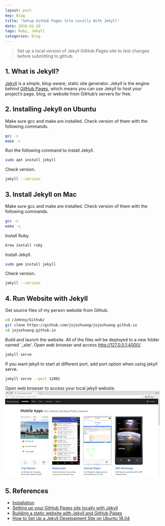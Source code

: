 ```yaml
---
layout: post
key: blog
title: "Setup GitHub Pages Site Locally With Jekyll"
date: 2016-01-16
tags: Ruby, Jekyll
categories: blog
---
```


> Set up a local version of Jekyll GitHub Pages site to test changes before submitting to github.

## 1. What is Jekyll?
[Jekyll](https://jekyllrb.com) is a simple, blog-aware, static site generator. Jekyll is the engine behind [GitHub Pages](https://pages.github.com/), which means you can use Jekyll to host your project’s page, blog, or website from GitHub’s servers for free.

## 2. Installing Jekyll on Ubuntu
Make sure gcc and make are installed. Check version of them with the following commands.
```sh
gcc -v
make -v
```
Run the following command to install Jekyll.
```sh
sudo apt install jekyll
```
Check version.
```sh
jekyll --version
```

## 3. Install Jekyll on Mac
Make sure gcc and make are installed. Check version of them with the following commands.
```sh
gcc -v
make -v
```
Install Ruby.
```sh
brew install ruby
```

Install Jekyll.
```sh
sudo gem install jekyll
```
Check version.
```sh
jekyll --version
```

## 4. Run Website with Jekyll
Get source files of my person website from Github.
```sh
cd /Johnny/Github/
git clone https://github.com/jojozhuang/jojozhuang.github.io
cd jojozhuang.github.io
```

Build and launch the website. All of the files will be deployed to a new folder named '\_site'. Open web browser and access  http://127.0.0.1:4000/.
```sh
jekyll serve
```
If you want jekyll to start at different port, add port option when using jekyll serve.
```sh
jekyll serve --port 12001
```

Open web browser to access your local jekyll website.
![MIME Type](/public/pics/2016-01-16/local.png)  

## 5. References
* [Installation](https://jekyllrb.com/docs/installation/)
* [Setting up your GitHub Pages site locally with Jekyll
](https://help.github.com/articles/setting-up-your-github-pages-site-locally-with-jekyll/)
* [Building a static website with Jekyll and GitHub Pages](https://programminghistorian.org/lessons/building-static-sites-with-jekyll-github-pages)
* [How to Set Up a Jekyll Development Site on Ubuntu 16.04](https://www.digitalocean.com/community/tutorials/how-to-set-up-a-jekyll-development-site-on-ubuntu-16-04)
